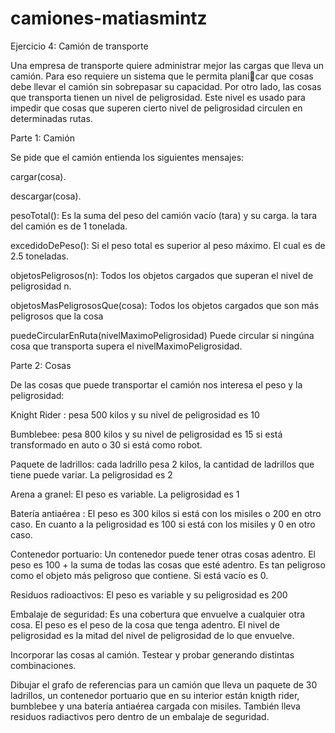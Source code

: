 # camiones-matiasmintz

Ejercicio 4: Camión de transporte

Una empresa de transporte quiere administrar mejor las cargas que lleva un camión.
Para eso requiere un sistema que le permita planicar que cosas debe llevar el camión sin sobrepasar su capacidad. Por otro lado, las cosas que transporta tienen un nivel de peligrosidad. Este nivel es usado para impedir que cosas que superen cierto nivel de peligrosidad circulen en determinadas rutas.

Parte 1: Camión

Se pide que el camión entienda los siguientes mensajes:

cargar(cosa).

descargar(cosa).

pesoTotal(): Es la suma del peso del camión vacío (tara) y su carga. la tara del camión es de 1 tonelada.

excedidoDePeso(): Si el peso total es superior al peso máximo. El cual es de 2.5 toneladas.

objetosPeligrosos(n): Todos los objetos cargados que superan el nivel de peligrosidad n.

objetosMasPeligrososQue(cosa): Todos los objetos cargados que son más peligrosos que la cosa

puedeCircularEnRuta(nivelMaximoPeligrosidad) Puede circular si ningúna cosa que transporta supera el nivelMaximoPeligrosidad.

Parte 2: Cosas

De las cosas que puede transportar el camión nos interesa el peso y la peligrosidad:

Knight Rider : pesa 500 kilos y su nivel de peligrosidad es 10

Bumblebee: pesa 800 kilos y su nivel de peligrosidad es 15 si está transformado en auto o 30 si está como robot.

Paquete de ladrillos: cada ladrillo pesa 2 kilos, la cantidad de ladrillos que tiene puede variar. La peligrosidad es 2

Arena a granel: El peso es variable. La peligrosidad es 1

Batería antiaérea : El peso es 300 kilos si está con los misiles o 200 en otro caso.
En cuanto a la peligrosidad es 100 si está con los misiles y 0 en otro caso.

Contenedor portuario: Un contenedor puede tener otras cosas adentro. El peso es 100 + la suma de todas las cosas que esté adentro. Es tan peligroso como el objeto más peligroso que contiene. Si está vacío es 0.

Residuos radioactivos: El peso es variable y su peligrosidad es 200

Embalaje de seguridad: Es una cobertura que envuelve a cualquier otra cosa. El peso es el peso de la cosa que tenga adentro. El nivel de peligrosidad es la mitad del nivel de peligrosidad de lo que envuelve.

Incorporar las cosas al camión. Testear y probar generando distintas combinaciones.

Dibujar el grafo de referencias para un camión que lleva un paquete de 30 ladrillos, un contenedor portuario que en su interior están knigth rider, bumblebee y una batería antiaérea cargada con misiles. También lleva residuos radiactivos pero dentro de un embalaje de seguridad.